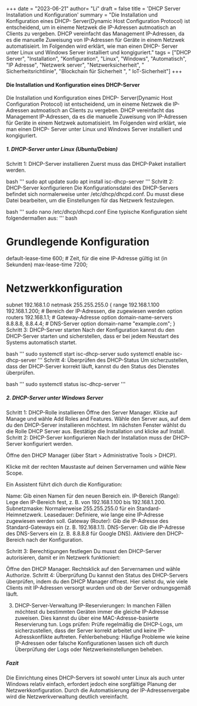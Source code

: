 +++
date = "2023-06-21"
author= "Li"
draft = false
title = 'DHCP Server Installation und Konfiguration'
summary = "Die Installation und Konfiguration eines DHCP- Server(Dynamic Host Configuration Protocol) ist entscheidend, um in eineme Netzwek die IP-Adressen autmoatisch an Clients zu vergeben. DHCP vereinfacht das Management IP-Adressen, da es die manuelle Zuweisung von IP-Adressen für Geräte in einem Netzwek automatisieirt. Im Folgenden wird erklärt, wie man einen DHCP- Server unter Linux und Windows Server installiert und kongiguriert."
tags = ["DHCP Server", "Installation", "Konfiguration", "Linux", "Windows", "Automatisch", "IP Adresse", "Netzwerk server", "Netzwerksicherheit", " Sicherheitsrichtlinie", "Blockchain für Sicherheit ", " IoT-Sicherheit"]
+++

#### Die Installation und Konfiguration eines DHCP-Server

Die Installation und Konfiguration eines DHCP- Server(Dynamic Host Configuration Protocol) ist entscheidend, um in eineme Netzwek die IP-Adressen autmoatisch an Clients zu vergeben. DHCP vereinfacht das Management IP-Adressen, da es die manuelle Zuweisung von IP-Adressen für Geräte in einem Netzwek automatisieirt. Im Folgenden wird erklärt, wie man einen DHCP- Server unter Linux und Windows Server installiert und kongiguriert.

##### 1. DHCP-Server unter Linux (Ubuntu/Debian)
Schritt 1: DHCP-Server installieren
Zuerst muss das DHCP-Paket installiert werden.

bash
'''
sudo apt update
sudo apt install isc-dhcp-server
'''
Schritt 2: DHCP-Server konfigurieren
Die Konfigurationsdatei des DHCP-Servers befindet sich normalerweise unter /etc/dhcp/dhcpd.conf. Du musst diese Datei bearbeiten, um die Einstellungen für das Netzwerk festzulegen.

bash
'''
sudo nano /etc/dhcp/dhcpd.conf
Eine typische Konfiguration sieht folgendermaßen aus:
'''
bash

# Grundlegende Konfiguration
default-lease-time 600; # Zeit, für die eine IP-Adresse gültig ist (in Sekunden)
max-lease-time 7200;

# Netzwerkkonfiguration
subnet 192.168.1.0 netmask 255.255.255.0 {
  range 192.168.1.100 192.168.1.200; # Bereich der IP-Adressen, die zugewiesen werden
  option routers 192.168.1.1; # Gateway-Adresse
  option domain-name-servers 8.8.8.8, 8.8.4.4; # DNS-Server
  option domain-name "example.com";
}
Schritt 3: DHCP-Server starten
Nach der Konfiguration kannst du den DHCP-Server starten und sicherstellen, dass er bei jedem Neustart des Systems automatisch startet.

bash
'''
sudo systemctl start isc-dhcp-server
sudo systemctl enable isc-dhcp-server
'''
Schritt 4: Überprüfen des DHCP-Status
Um sicherzustellen, dass der DHCP-Server korrekt läuft, kannst du den Status des Dienstes überprüfen.

bash
'''
sudo systemctl status isc-dhcp-server
'''
##### 2. DHCP-Server unter Windows Server
Schritt 1: DHCP-Rolle installieren
Öffne den Server Manager.
Klicke auf Manage und wähle Add Roles and Features.
Wähle den Server aus, auf dem du den DHCP-Server installieren möchtest.
Im nächsten Fenster wählst du die Rolle DHCP Server aus.
Bestätige die Installation und klicke auf Install.
Schritt 2: DHCP-Server konfigurieren
Nach der Installation muss der DHCP-Server konfiguriert werden.

Öffne den DHCP Manager (über Start > Administrative Tools > DHCP).

Klicke mit der rechten Maustaste auf deinen Servernamen und wähle New Scope.

Ein Assistent führt dich durch die Konfiguration:

Name: Gib einen Namen für den neuen Bereich ein.
IP-Bereich (Range): Lege den IP-Bereich fest, z. B. von 192.168.1.100 bis 192.168.1.200.
Subnetzmaske: Normalerweise 255.255.255.0 für ein Standard-Heimnetzwerk.
Leasedauer: Definiere, wie lange eine IP-Adresse zugewiesen werden soll.
Gateway (Router): Gib die IP-Adresse des Standard-Gateways ein (z. B. 192.168.1.1).
DNS-Server: Gib die IP-Adresse des DNS-Servers ein (z. B. 8.8.8.8 für Google DNS).
Aktiviere den DHCP-Bereich nach der Konfiguration.

Schritt 3: Berechtigungen festlegen
Du musst den DHCP-Server autorisieren, damit er im Netzwerk funktioniert:

Öffne den DHCP Manager.
Rechtsklick auf den Servernamen und wähle Authorize.
Schritt 4: Überprüfung
Du kannst den Status des DHCP-Servers überprüfen, indem du den DHCP Manager öffnest. Hier siehst du, wie viele Clients mit IP-Adressen versorgt wurden und ob der Server ordnungsgemäß läuft.

3. DHCP-Server-Verwaltung
IP-Reservierungen: In manchen Fällen möchtest du bestimmten Geräten immer die gleiche IP-Adresse zuweisen. Dies kannst du über eine MAC-Adresse-basierte Reservierung tun.
Logs prüfen: Prüfe regelmäßig die DHCP-Logs, um sicherzustellen, dass der Server korrekt arbeitet und keine IP-Adresskonflikte auftreten.
Fehlerbehebung: Häufige Probleme wie keine IP-Adressen oder falsche Konfigurationen lassen sich oft durch Überprüfung der Logs oder Netzwerkeinstellungen beheben.

##### Fazit
Die Einrichtung eines DHCP-Servers ist sowohl unter Linux als auch unter Windows relativ einfach, erfordert jedoch eine sorgfältige Planung der Netzwerkkonfiguration. Durch die Automatisierung der IP-Adressenvergabe wird die Netzwerkverwaltung deutlich vereinfacht.